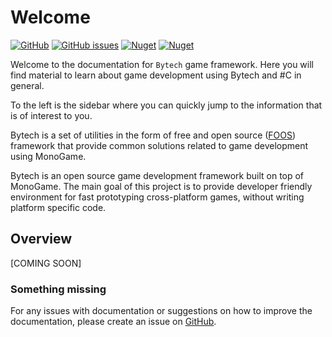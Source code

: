 # Welcome

[![GitHub](https://img.shields.io/github/license/bythope/bytech?style=for-the-badge)](https://github.com/bythope/bytech/blob/master/LICENSE)
[![GitHub issues](https://img.shields.io/github/issues-raw/bythope/bytech?style=for-the-badge)](https://github.com/bythope/bytech/issues)
[![Nuget](https://img.shields.io/nuget/v/Bytech?style=for-the-badge)](https://www.nuget.org/packages/Bytech/)
[![Nuget](https://img.shields.io/nuget/dt/Bytech?style=for-the-badge)](https://www.nuget.org/packages/Bytech/)

Welcome to the documentation for `Bytech` game framework. Here you will find material to learn about game development using Bytech and #C in general.

To the left is the sidebar where you can quickly jump to the information that is of interest to you.

Bytech is a set of utilities in the form of free and open source ([FOOS](https://en.wikipedia.org/wiki/Free_and_open-source_software)) framework that provide common solutions related to game development using MonoGame.

Bytech is an open source game development framework built on top of MonoGame. The main goal of this project is to provide developer friendly environment for fast prototyping cross-platform games, without writing platform specific code.

## Overview
[COMING SOON]


### Something missing
For any issues with documentation or suggestions on how to improve the documentation, please create an issue on [GitHub](https://github.com/bythope/bytech/issues).




